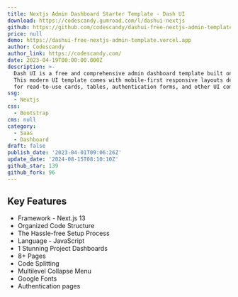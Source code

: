 ```yaml
---
title: Nextjs Admin Dashboard Starter Template - Dash UI
download: https://codescandy.gumroad.com/l/dashui-nextjs
github: https://github.com/codescandy/dashui-free-nextjs-admin-template
price: null
demo: https://dashui-free-nextjs-admin-template.vercel.app
author: Codescandy
author_link: https://codescandy.com/
date: 2023-04-19T00:00:00.000Z
description: >-
  Dash UI is a free and comprehensive admin dashboard template built on Next.js.
  This modern UI template comes with mobile-first responsive layouts designed
  for read-to-use cards, tables, authentication forms, and other UI components.
ssg:
  - Nextjs
css:
  - Bootstrap
cms: null
category:
  - Saas
  - Dashboard
draft: false
publish_date: '2023-04-01T09:06:26Z'
update_date: '2024-08-15T08:10:10Z'
github_star: 139
github_fork: 96
---
```


## Key Features

- Framework - Next.js 13
- Organized Code Structure
- The Hassle-free Setup Process
- Language - JavaScript
- 1 Stunning Project Dashboards
- 8+ Pages
- Code Splitting
- Multilevel Collapse Menu
- Google Fonts
- Authentication pages

